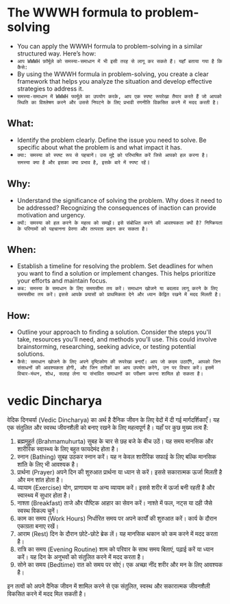 # The WWWH formula to problem-solving
 - You can apply the WWWH formula to problem-solving in a similar structured way. Here’s how:
 - `आप WWWH फ़ॉर्मूले को समस्या-समाधान में भी इसी तरह से लागू कर सकते हैं। यहाँ बताया गया है कि कैसे:`
 - By using the WWWH formula in problem-solving, you create a clear framework that helps you analyze the situation and develop effective strategies to address it.
 - `समस्या-समाधान में WWWH फार्मूले का उपयोग करके, आप एक स्पष्ट रूपरेखा तैयार करते हैं जो आपको स्थिति का विश्लेषण करने और उससे निपटने के लिए प्रभावी रणनीति विकसित करने में मदद करती है।`

## What: 
 - Identify the problem clearly. Define the issue you need to solve. Be specific about what the problem is and what impact it has.
 - `क्या: समस्या को स्पष्ट रूप से पहचानें। उस मुद्दे को परिभाषित करें जिसे आपको हल करना है। समस्या क्या है और इसका क्या प्रभाव है, इसके बारे में स्पष्ट रहें`।
## Why: 
 - Understand the significance of solving the problem. Why does it need to be addressed? Recognizing the consequences of inaction can provide motivation and urgency.
 - `क्यों: समस्या को हल करने के महत्व को समझें। इसे संबोधित करने की आवश्यकता क्यों है? निष्क्रियता के परिणामों को पहचानना प्रेरणा और तत्परता प्रदान कर सकता है।`
## When: 
 - Establish a timeline for resolving the problem. Set deadlines for when you want to find a solution or implement changes. This helps prioritize your efforts and maintain focus.
 - `कब: समस्या के समाधान के लिए समयसीमा तय करें। समाधान खोजने या बदलाव लागू करने के लिए समयसीमा तय करें। इससे आपके प्रयासों को प्राथमिकता देने और ध्यान केंद्रित रखने में मदद मिलती है।`
## How: 
 - Outline your approach to finding a solution. Consider the steps you'll take, resources you’ll need, and methods you’ll use. This could involve brainstorming, researching, seeking advice, or testing potential solutions.
 - `कैसे: समाधान खोजने के लिए अपने दृष्टिकोण की रूपरेखा बनाएँ। आप जो कदम उठाएँगे, आपको जिन संसाधनों की आवश्यकता होगी, और जिन तरीकों का आप उपयोग करेंगे, उन पर विचार करें। इसमें विचार-मंथन, शोध, सलाह लेना या संभावित समाधानों का परीक्षण करना शामिल हो सकता है।`


# vedic Dincharya
वेदिक दिनचर्या (Vedic Dincharya) का अर्थ है दैनिक जीवन के लिए वेदों में दी गई मार्गदर्शिकाएँ। यह एक संतुलित और स्वस्थ जीवनशैली को बनाए रखने के लिए महत्वपूर्ण है। यहाँ पर कुछ मुख्य तत्व हैं:

1. ब्रह्ममुहूर्त (Brahmamuhurta)
सुबह के चार से छह बजे के बीच उठें। यह समय मानसिक और शारीरिक स्वास्थ्य के लिए बहुत फायदेमंद होता है।
2. स्नान (Bathing)
सुबह उठकर स्नान करें। यह न केवल शारीरिक सफाई के लिए बल्कि मानसिक शांति के लिए भी आवश्यक है।
3. प्रार्थना (Prayer)
अपने दिन की शुरुआत प्रार्थना या ध्यान से करें। इससे सकारात्मक ऊर्जा मिलती है और मन शांत होता है।
4. व्यायाम (Exercise)
योग, प्राणायाम या अन्य व्यायाम करें। इससे शरीर में ऊर्जा बनी रहती है और स्वास्थ्य में सुधार होता है।
5. नाश्ता (Breakfast)
ताजे और पौष्टिक आहार का सेवन करें। नाश्ते में फल, नट्स या दही जैसे स्वस्थ विकल्प चुनें।
6. काम का समय (Work Hours)
निर्धारित समय पर अपने कार्यों की शुरुआत करें। कार्य के दौरान एकाग्रता बनाए रखें।
7. आराम (Rest)
दिन के दौरान छोटे-छोटे ब्रेक लें। यह मानसिक थकान को कम करने में मदद करता है।
8. रात्रि का समय (Evening Routine)
शाम को परिवार के साथ समय बिताएं, पढ़ाई करें या ध्यान करें। यह दिन के अनुभवों को संतुलित करने में मदद करता है।
9. सोने का समय (Bedtime)
रात को समय पर सोएं। एक अच्छा नींद शरीर और मन के लिए आवश्यक है।

इन तत्वों को अपने दैनिक जीवन में शामिल करने से एक संतुलित, स्वस्थ और सकारात्मक जीवनशैली विकसित करने में मदद मिल सकती है।



